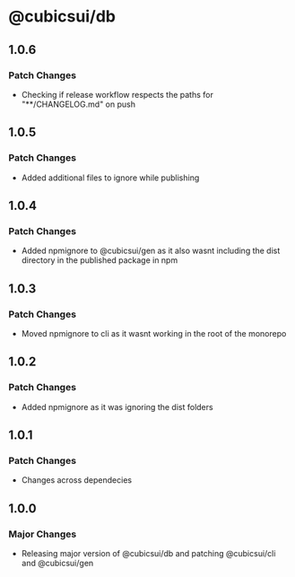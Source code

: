 # @cubicsui/db

## 1.0.6

### Patch Changes

- Checking if release workflow respects the paths for "\*\*/CHANGELOG.md" on push

## 1.0.5

### Patch Changes

- Added additional files to ignore while publishing

## 1.0.4

### Patch Changes

- Added npmignore to @cubicsui/gen as it also wasnt including the dist directory in the published package in npm

## 1.0.3

### Patch Changes

- Moved npmignore to cli as it wasnt working in the root of the monorepo

## 1.0.2

### Patch Changes

- Added npmignore as it was ignoring the dist folders

## 1.0.1

### Patch Changes

- Changes across dependecies

## 1.0.0

### Major Changes

- Releasing major version of @cubicsui/db and patching @cubicsui/cli and @cubicsui/gen
